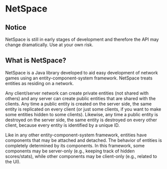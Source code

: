 NetSpace
========

Notice
------

NetSpace is still in early stages of development and therefore the API may change dramatically. Use at your own risk.

What is NetSpace?
-----------------

NetSpace is a Java library developed to aid easy development of network games using an entity-component-system framework. NetSpace treats entities as residing on a network.

Any client/server network can create private entities (not shared with others) and any server can create public entities that are shared with the clients. Any time a public entity is created on the server side, the same entity is replicated on every client (or just some clients, if you want to make some entities hidden to some clients). Likewise, any time a public entity is destroyed on the server side, the same entity is destroyed on every other client, because every entity is identified by a unique ID.

Like in any other entity-component-system framework, entities have components that may be attached and detached. The behavior of entities is completely determined by its components. In this framework, some components may be server-only (e.g., keeping track of hidden scores/stats), while other components may be client-only (e.g., related to the UI).
